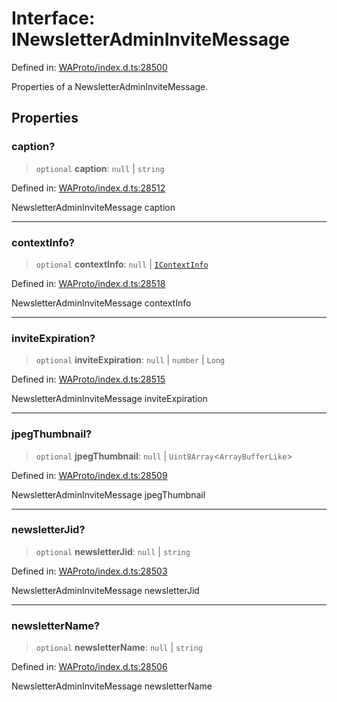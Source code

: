 # Interface: INewsletterAdminInviteMessage

Defined in: [WAProto/index.d.ts:28500](https://github.com/Fokusdotid/bail/blob/043003e0dc220c8f52aef36f90c7026f3a192427/WAProto/index.d.ts#L28500)

Properties of a NewsletterAdminInviteMessage.

## Properties

### caption?

> `optional` **caption**: `null` \| `string`

Defined in: [WAProto/index.d.ts:28512](https://github.com/Fokusdotid/bail/blob/043003e0dc220c8f52aef36f90c7026f3a192427/WAProto/index.d.ts#L28512)

NewsletterAdminInviteMessage caption

***

### contextInfo?

> `optional` **contextInfo**: `null` \| [`IContextInfo`](../../../interfaces/IContextInfo.md)

Defined in: [WAProto/index.d.ts:28518](https://github.com/Fokusdotid/bail/blob/043003e0dc220c8f52aef36f90c7026f3a192427/WAProto/index.d.ts#L28518)

NewsletterAdminInviteMessage contextInfo

***

### inviteExpiration?

> `optional` **inviteExpiration**: `null` \| `number` \| `Long`

Defined in: [WAProto/index.d.ts:28515](https://github.com/Fokusdotid/bail/blob/043003e0dc220c8f52aef36f90c7026f3a192427/WAProto/index.d.ts#L28515)

NewsletterAdminInviteMessage inviteExpiration

***

### jpegThumbnail?

> `optional` **jpegThumbnail**: `null` \| `Uint8Array`\<`ArrayBufferLike`\>

Defined in: [WAProto/index.d.ts:28509](https://github.com/Fokusdotid/bail/blob/043003e0dc220c8f52aef36f90c7026f3a192427/WAProto/index.d.ts#L28509)

NewsletterAdminInviteMessage jpegThumbnail

***

### newsletterJid?

> `optional` **newsletterJid**: `null` \| `string`

Defined in: [WAProto/index.d.ts:28503](https://github.com/Fokusdotid/bail/blob/043003e0dc220c8f52aef36f90c7026f3a192427/WAProto/index.d.ts#L28503)

NewsletterAdminInviteMessage newsletterJid

***

### newsletterName?

> `optional` **newsletterName**: `null` \| `string`

Defined in: [WAProto/index.d.ts:28506](https://github.com/Fokusdotid/bail/blob/043003e0dc220c8f52aef36f90c7026f3a192427/WAProto/index.d.ts#L28506)

NewsletterAdminInviteMessage newsletterName
